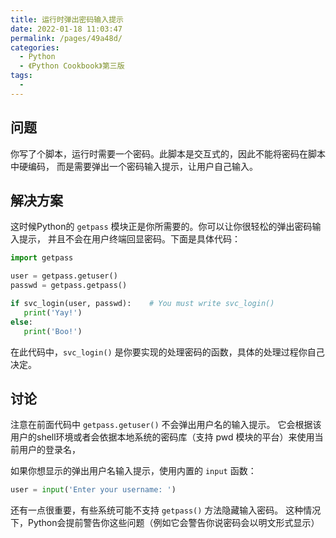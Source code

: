 ```yaml
---
title: 运行时弹出密码输入提示
date: 2022-01-18 11:03:47
permalink: /pages/49a48d/
categories:
  - Python
  - 《Python Cookbook》第三版
tags:
  - 
---
```


## 问题

你写了个脚本，运行时需要一个密码。此脚本是交互式的，因此不能将密码在脚本中硬编码， 而是需要弹出一个密码输入提示，让用户自己输入。

## 解决方案

这时候Python的 `getpass` 模块正是你所需要的。你可以让你很轻松的弹出密码输入提示， 并且不会在用户终端回显密码。下面是具体代码：

```python
import getpass

user = getpass.getuser()
passwd = getpass.getpass()

if svc_login(user, passwd):    # You must write svc_login()
   print('Yay!')
else:
   print('Boo!')
```

在此代码中，`svc_login()` 是你要实现的处理密码的函数，具体的处理过程你自己决定。

## 讨论

注意在前面代码中 `getpass.getuser()` 不会弹出用户名的输入提示。 它会根据该用户的shell环境或者会依据本地系统的密码库（支持 pwd 模块的平台）来使用当前用户的登录名，

如果你想显示的弹出用户名输入提示，使用内置的 `input` 函数：

```python
user = input('Enter your username: ')
```

还有一点很重要，有些系统可能不支持 `getpass()` 方法隐藏输入密码。 这种情况下，Python会提前警告你这些问题（例如它会警告你说密码会以明文形式显示）